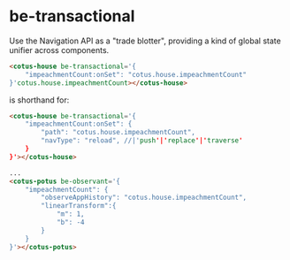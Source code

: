 # be-transactional

Use the Navigation API as a "trade blotter", providing a kind of global state unifier across components.

```html
<cotus-house be-transactional='{
    "impeachmentCount:onSet": "cotus.house.impeachmentCount"
}'cotus.house.impeachmentCount></cotus-house>
```

is shorthand for:

```html
<cotus-house be-transactional='{
    "impeachmentCount:onSet": {
        "path": "cotus.house.impeachmentCount",
        "navType": "reload", //|'push'|'replace'|'traverse'
    }
}'></cotus-house>

...
<cotus-potus be-observant='{
    "impeachmentCount": {
        "observeAppHistory": "cotus.house.impeachmentCount",
        "linearTransform":{
            "m": 1,
            "b": -4
        }
    }
}'></cotus-potus>
```